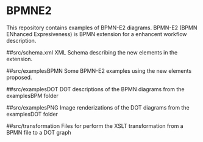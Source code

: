 # BPMNE2
This repository contains examples of BPMN-E2 diagrams. BPMN-E2 (BPMN ENhanced Expresiveness) is BPMN extension for a enhancent workflow description. 

##src/schema.xml 
XML Schema describing the new elements in the extension.

##src/examplesBPMN
Some BPMN-E2 examples using the new elements proposed.

##src/examplesDOT
DOT descriptions of the BPMN diagrams from the examplesBPM folder

##src/examplesPNG
Image renderizations of the DOT diagrams  from the examplesDOT folder

##src/transformation
Files for perform the XSLT transformation from a BPMN file to a DOT graph
